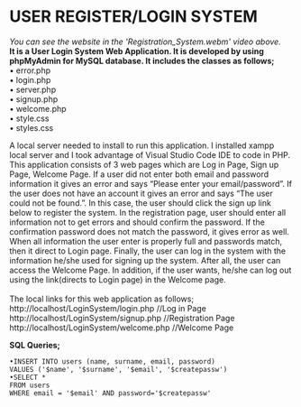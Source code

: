 # USER REGISTER/LOGIN SYSTEM
*You can see the website in the 'Registration_System.webm' video above.*
<br>
**It is a User Login System Web Application. It is developed by using phpMyAdmin for MySQL database. It includes the classes as follows;**
<br>
•	error.php
<br>
•	login.php
<br>
•	server.php
<br>
•	signup.php
<br>
•	welcome.php
<br>
•	style.css
<br>
•	styles.css
<br>

  A local server needed to install to run this application. I installed xampp local server and I took advantage of Visual Studio Code IDE to code in PHP. 
This application consists of 3 web pages which are Log in Page, Sign up Page, Welcome Page. If a user did not enter both email and password information it gives an error and says “Please enter your email/password”. If the user does not have an account it gives an error and says “The user could not be found.”. In this case, the user should click the sign up link below to register the system. In the registration page, user should enter all information not to get errors and should confirm the password. If the confirmation password does not match the password, it gives error as well. When all information the user enter is properly full and passwords match, then it direct to Login page. Finally, the user can log in the system with the information he/she used for signing up the system. After all, the user can access the Welcome Page. In addition, if the user wants, he/she can log out using the link(directs to Login page) in the Welcome page.
<br><br>
The local links for this web application as follows;
<br>
http://localhost/LoginSystem/login.php   //Log in Page
<br>
http://localhost/LoginSystem/signup.php  //Registration Page
<br>
http://localhost/LoginSystem/welcome.php  //Welcome Page
<br>

**SQL Queries;**
```
•INSERT INTO users (name, surname, email, password)
VALUES ('$name', '$surname', '$email', '$createpassw')
•SELECT * 
FROM users
WHERE email = '$email' AND password='$createpassw'
```
